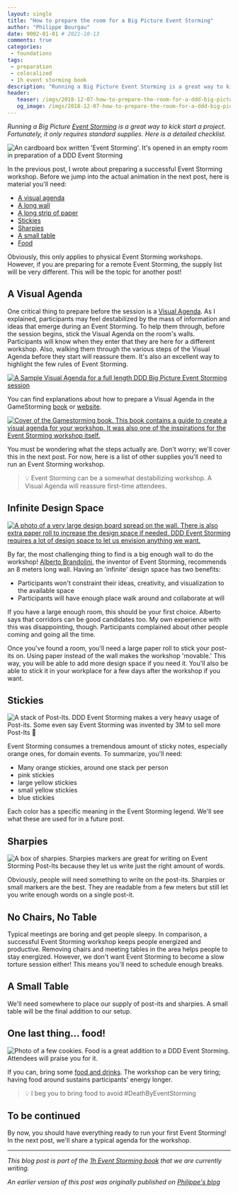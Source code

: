 ```yaml
---
layout: single
title: "How to prepare the room for a Big Picture Event Storming"
author: "Philippe Bourgau"
date: 9002-01-01 # 2021-10-13
comments: true
categories:
 - foundations
tags:
 - preparation
 - colocalized
 - 1h event storming book
description: "Running a Big Picture Event Storming is a great way to kick start a project. Fortunately, it only requires standard supplies. Here is a detailed checklist going from preparing a Visual Agenda to Post-Its to food."
header:
   teaser: /imgs/2018-12-07-how-to-prepare-the-room-for-a-ddd-big-picture-event-storming/event-storming-box-teaser.jpeg
   og_image: /imgs/2018-12-07-how-to-prepare-the-room-for-a-ddd-big-picture-event-storming/event-storming-box-og.jpeg
---
```

_Running a Big Picture [Event Storming](https://www.eventstorming.com/) is a great way to kick start a project. Fortunately, it only requires standard supplies. Here is a detailed checklist._

![An cardboard box written 'Event Storming'. It's opened in an empty room in preparation of a DDD Event Storming]({{site.url}}{{site.baseurl}}/imgs/2018-12-07-how-to-prepare-the-room-for-a-ddd-big-picture-event-storming/event-storming-box.jpeg)

In the previous post, I wrote about preparing a successful Event Storming workshop. Before we jump into the actual animation in the next post, here is material you&#39;ll need:

- [A visual agenda]({{site.url}}{{site.baseurl}}/foundations/how-to-prepare-the-room-for-a-ddd-big-picture-event-storming/#a-visual-agenda)
- [A long wall]({{site.url}}{{site.baseurl}}/foundations/how-to-prepare-the-room-for-a-ddd-big-picture-event-storming/#infinite-design-space)
- [A long strip of paper]({{site.url}}{{site.baseurl}}/foundations/how-to-prepare-the-room-for-a-ddd-big-picture-event-storming/#infinite-design-space)
- [Stickies]({{site.url}}{{site.baseurl}}/foundations/how-to-prepare-the-room-for-a-ddd-big-picture-event-storming/#stickies)
- [Sharpies]({{site.url}}{{site.baseurl}}/foundations/how-to-prepare-the-room-for-a-ddd-big-picture-event-storming/#sharpies)
- [A small table]({{site.url}}{{site.baseurl}}/foundations/how-to-prepare-the-room-for-a-ddd-big-picture-event-storming/#a-small-table)
- [Food]({{site.url}}{{site.baseurl}}/foundations/how-to-prepare-the-room-for-a-ddd-big-picture-event-storming/#one-last-thing-food)

Obviously, this only applies to physical Event Storming workshops. However, if you are preparing for a remote Event Storming, the supply list will be very different. This will be the topic for another post!

## A Visual Agenda

One critical thing to prepare before the session is a [Visual Agenda](https://gamestorming.com/visual-agenda/). As I explained, participants may feel destabilized by the mass of information and ideas that emerge during an Event Storming. To help them through, before the session begins, stick the Visual Agenda on the room&#39;s walls. Participants will know when they enter that they are here for a different workshop. Also, walking them through the various steps of the Visual Agenda before they start will reassure them. It&#39;s also an excellent way to highlight the few rules of Event Storming.

[![A Sample Visual Agenda for a full length DDD Big Picture Event Storming session]({{site.url}}{{site.baseurl}}/imgs/2018-12-07-how-to-prepare-the-room-for-a-ddd-big-picture-event-storming/visual-agenda-small.jpg)]({{site.url}}{{site.baseurl}}/imgs/2018-12-07-how-to-prepare-the-room-for-a-ddd-big-picture-event-storming/visual-agenda.jpg)

You can find explanations about how to prepare a Visual Agenda in the GameStorming [book](https://www.amazon.com/Gamestorming-Playbook-Innovators-Rulebreakers-Changemakers/dp/0596804172/ref=sr_1_1?ie=UTF8&amp;qid=1544163919&amp;sr=8-1&amp;keywords=gamestorming) or [website](https://gamestorming.com/visual-agenda/).

[![Cover of the Gamestorming book. This book contains a guide to create a visual agenda for your workshop. It was also one of the inspirations for the Event Storming workshop itself.]({{site.url}}{{site.baseurl}}/imgs/2018-12-07-how-to-prepare-the-room-for-a-ddd-big-picture-event-storming/gamestorming.jpg)](https://www.amazon.com/Gamestorming-Playbook-Innovators-Rulebreakers-Changemakers/dp/0596804172/ref=sr_1_1?ie=UTF8&qid=1544163919&sr=8-1&keywords=gamestorming)

You must be wondering what the steps actually are. Don&#39;t worry; we&#39;ll cover this in the next post. For now, here is a list of other supplies you&#39;ll need to run an Event Storming workshop.

> 💡 Event Storming can be a somewhat destabilizing workshop. A Visual Agenda will reassure first-time attendees.

## Infinite Design Space

[![A photo of a very large design board spread on the wall. There is also extra paper roll to increase the design space if needed. DDD Event Storming requires a lot of design space to let us envision anything we want.]({{site.url}}{{site.baseurl}}/imgs/2018-12-07-how-to-prepare-the-room-for-a-ddd-big-picture-event-storming/infinite-design-space-small.jpg)]({{site.url}}{{site.baseurl}}/imgs/2018-12-07-how-to-prepare-the-room-for-a-ddd-big-picture-event-storming/infinite-design-space.jpg)

By far, the most challenging thing to find is a big enough wall to do the workshop! [Alberto Brandolini](https://twitter.com/ziobrando?lang=en), the inventor of Event Storming, recommends an 8 meters long wall. Having an &#39;infinite&#39; design space has two benefits:

- Participants won&#39;t constraint their ideas, creativity, and visualization to the available space
- Participants will have enough place walk around and collaborate at will

If you have a large enough room, this should be your first choice. Alberto says that corridors can be good candidates too. My own experience with this was disappointing, though. Participants complained about other people coming and going all the time.

Once you&#39;ve found a room, you&#39;ll need a large paper roll to stick your post-its on. Using paper instead of the wall makes the workshop &#39;movable.&#39; This way, you will be able to add more design space if you need it. You&#39;ll also be able to stick it in your workplace for a few days after the workshop if you want.

## Stickies

![A stack of Post-Its. DDD Event Storming makes a very heavy usage of Post-its. Some even say Event Storming was invented by 3M to sell more Post-Its 🤣]({{site.url}}{{site.baseurl}}/imgs/2018-12-07-how-to-prepare-the-room-for-a-ddd-big-picture-event-storming/post-its.jpg)

Event Storming consumes a tremendous amount of sticky notes, especially orange ones, for domain events. To summarize, you&#39;ll need:

- Many orange stickies, around one stack per person
- pink stickies
- large yellow stickies
- small yellow stickies
- blue stickies

Each color has a specific meaning in the Event Storming legend. We&#39;ll see what these are used for in a future post.

## Sharpies

![A box of sharpies. Sharpies markers are great for writing on Event Storming Post-Its because they let us write just the right amount of words.]({{site.url}}{{site.baseurl}}/imgs/2018-12-07-how-to-prepare-the-room-for-a-ddd-big-picture-event-storming/sharpies.jpg)

Obviously, people will need something to write on the post-its. Sharpies or small markers are the best. They are readable from a few meters but still let you write enough words on a single post-it.

## No Chairs, No Table

Typical meetings are boring and get people sleepy. In comparison, a successful Event Storming workshop keeps people energized and productive. Removing chairs and meeting tables in the area helps people to stay energized. However, we don&#39;t want Event Storming to become a slow torture session either! This means you&#39;ll need to schedule enough breaks.

## A Small Table

We&#39;ll need somewhere to place our supply of post-its and sharpies. A small table will be the final addition to our setup.

## One last thing… food!

![Photo of a few cookies. Food is a great addition to a DDD Event Storming. Attendees will praise you for it.]({{site.url}}{{site.baseurl}}/imgs/2018-12-07-how-to-prepare-the-room-for-a-ddd-big-picture-event-storming/cookies.jpg)

If you can, bring some [food and drinks](https://philippe.bourgau.net/how-we-increased-productivity-by-25-with-a-fruit-basket-at-work/). The workshop can be very tiring; having food around sustains participants&#39; energy longer.

> 💡 I beg you to bring food to avoid #DeathByEventStorming

## To be continued

By now, you should have everything ready to run your first Event Storming! In the next post, we&#39;ll share a typical agenda for the workshop.

----
_This blog post is part of the [1h Event Storming book]({{site.url}}{{site.baseurl}}/1h-event-storming-book/) that we are currently writing._

_An earlier version of this post was originally published on [Philippe's blog](https://philippe.bourgau.net/how-to-prepare-the-room-for-a-ddd-big-picture-event-storming/)_
